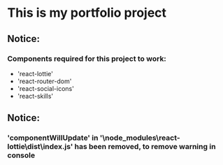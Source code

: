 # This is my portfolio project

## Notice:  
### Components required for this project to work: 
* 'react-lottie'
* 'react-router-dom'
* 'react-social-icons'
* 'react-skills'
## Notice:  
### 'componentWillUpdate' in '\node_modules\react-lottie\dist\index.js' has been removed, to remove warning in console 